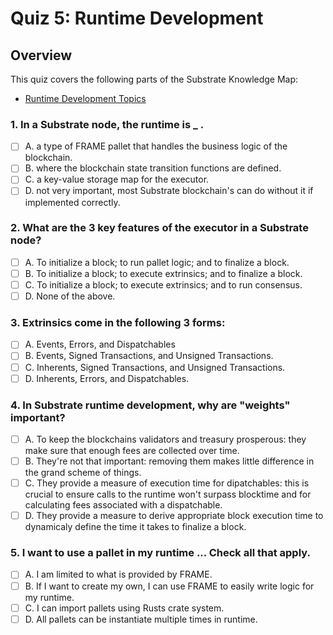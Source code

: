 # Quiz 5: Runtime Development

## Overview

This quiz covers the following parts of the Substrate Knowledge Map:

- [Runtime Development Topics](../../knowledge-map#runtime-development-topics)

### 1. In a Substrate node, the runtime is \_ .

- [ ] A. a type of FRAME pallet that handles the business logic of the blockchain.
- [ ] B. where the blockchain state transition functions are defined.
- [ ] C. a key-value storage map for the executor.
- [ ] D. not very important, most Substrate blockchain's can do without it if implemented correctly.

### 2. What are the 3 key features of the executor in a Substrate node?

- [ ] A. To initialize a block; to run pallet logic; and to finalize a block.
- [ ] B. To initialize a block; to execute extrinsics; and to finalize a block.
- [ ] C. To initialize a block; to execute extrinsics; and to run consensus.
- [ ] D. None of the above.

### 3. Extrinsics come in the following 3 forms:

- [ ] A. Events, Errors, and Dispatchables
- [ ] B. Events, Signed Transactions, and Unsigned Transactions.
- [ ] C. Inherents, Signed Transactions, and Unsigned Transactions.
- [ ] D. Inherents, Errors, and Dispatchables.

### 4. In Substrate runtime development, why are "weights" important?

- [ ] A. To keep the blockchains validators and treasury prosperous: they make sure that enough fees are collected over time.
- [ ] B. They're not that important: removing them makes little difference in the grand scheme of things.
- [ ] C. They provide a measure of execution time for dipatchables: this is crucial to ensure calls to the runtime won't surpass blocktime and for calculating fees associated with a dispatchable.
- [ ] D. They provide a measure to derive appropriate block execution time to dynamicaly define the time it takes to finalize a block.

### 5. I want to use a pallet in my runtime ... Check all that apply.

- [ ] A. I am limited to what is provided by FRAME.
- [ ] B. If I want to create my own, I can use FRAME to easily write logic for my runtime.
- [ ] C. I can import pallets using Rusts crate system.
- [ ] D. All pallets can be instantiate multiple times in runtime.
